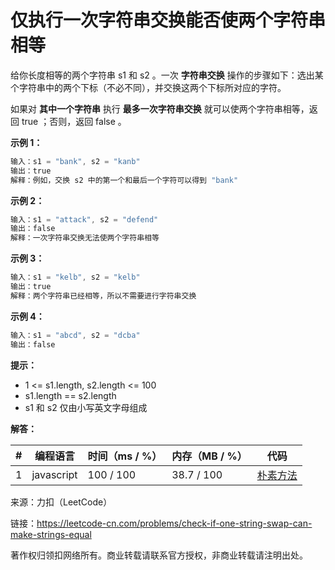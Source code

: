 # 仅执行一次字符串交换能否使两个字符串相等

给你长度相等的两个字符串 s1 和 s2 。一次 **字符串交换** 操作的步骤如下：选出某个字符串中的两个下标（不必不同），并交换这两个下标所对应的字符。

如果对 **其中一个字符串** 执行 **最多一次字符串交换** 就可以使两个字符串相等，返回 true ；否则，返回 false 。

**示例 1：**

``` javascript
输入：s1 = "bank", s2 = "kanb"
输出：true
解释：例如，交换 s2 中的第一个和最后一个字符可以得到 "bank"
```

**示例 2：**

``` javascript
输入：s1 = "attack", s2 = "defend"
输出：false
解释：一次字符串交换无法使两个字符串相等
```

**示例 3：**

``` javascript
输入：s1 = "kelb", s2 = "kelb"
输出：true
解释：两个字符串已经相等，所以不需要进行字符串交换
```

**示例 4：**

``` javascript
输入：s1 = "abcd", s2 = "dcba"
输出：false
```

**提示：**

- 1 <= s1.length, s2.length <= 100
- s1.length == s2.length
- s1 和 s2 仅由小写英文字母组成

**解答：**

**#**|**编程语言**|**时间（ms / %）**|**内存（MB / %）**|**代码**
--|--|--|--|--
1|javascript|100 / 100|38.7 / 100|[朴素方法](./javascript/ac_v1.js)

来源：力扣（LeetCode）

链接：https://leetcode-cn.com/problems/check-if-one-string-swap-can-make-strings-equal

著作权归领扣网络所有。商业转载请联系官方授权，非商业转载请注明出处。
